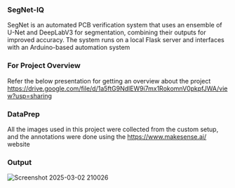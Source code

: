 ### SegNet-IQ
SegNet is an automated PCB verification system that uses an ensemble of U-Net and DeepLabV3 for segmentation, combining their outputs for improved accuracy. The system runs on a local Flask server and interfaces with an Arduino-based automation system
### For Project Overview
Refer the below presentation for getting an overview about the project  https://drive.google.com/file/d/1a5ftG9NdlEW9i7mx1RokomnV0pkpfJWA/view?usp=sharing
### DataPrep
All the images used in this project were collected from the custom setup, and the annotations were done using the https://www.makesense.ai/ website
### Output 
![Screenshot 2025-03-02 210026](https://github.com/user-attachments/assets/00b0d42a-bc54-4956-86f8-ca069abb5bfc)
